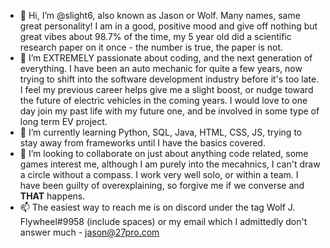 - 👋 Hi, I’m @slight6, also known as Jason or Wolf. Many names, same great personality! I am in a good, positive mood and give off nothing but great vibes 
     about 98.7% of the time, my 5 year old did a scientific research paper on it once - the number is true, the paper is not. 
- 👀 I’m EXTREMELY passionate about coding, and the next generation of everything. I have been an auto mechanic for quite a few years, now trying to shift
     into the software development industry before it's too late. I feel my previous career helps give me a slight boost, or nudge toward the future of 
     electric vehicles in the coming years. I would love to one day join my past life with my future one, and be involved in some type of long term EV project.
- 🌱 I’m currently learning Python, SQL, Java, HTML, CSS, JS, trying to stay away from frameworks until I have the basics covered.
- 💞️ I’m looking to collaborate on just about anything code related, some games interest me, although I am purely into the mecahnics, 
     I can't draw a circle without a compass. I work very well solo, or within a team. I have been guilty of overexplaining, 
     so forgive me if we converse and **THAT** happens. 
- 📫 The easiest way to reach me is on discord under the tag Wolf J. Flywheel#9958 (include spaces) or my email which I admittedly don't answer much - jason@27pro.com


<!---
slight6/slight6 is a ✨ special ✨ repository because its `README.md` (this file) appears on your GitHub profile.
You can click the Preview link to take a look at your changes.
--->
